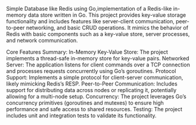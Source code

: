 Simple Database like Redis using Go,implementation of a Redis-like in-memory data store written in Go. 
This project provides key-value storage functionality and includes features like server-client communication, peer-to-peer networking, and basic CRUD operations. 
It mimics the behavior of Redis with basic components such as a key-value store, server processes, and network communication.


Core Features Summary:
In-Memory Key-Value Store: The project implements a thread-safe in-memory store for key-value pairs.
Networked Server: The application listens for client commands over a TCP connection and processes requests concurrently using Go’s goroutines.
Protocol Support: Implements a simple protocol for client-server communication, likely mimicking Redis’s RESP.
Peer-to-Peer Communication: Includes support for distributing data across nodes or replicating it, potentially allowing for a multi-node setup.
Concurrency: The project leverages Go’s concurrency primitives (goroutines and mutexes) to ensure high performance and safe access to shared resources.
Testing: The project includes unit and integration tests to validate its functionality.
